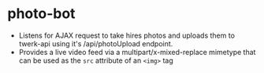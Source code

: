 # photo-bot

- Listens for AJAX request to take hires photos and uploads them to twerk-api using it's /api/photoUpload endpoint.
- Provides a live video feed via a multipart/x-mixed-replace mimetype that can be used as the `src` attribute of an `<img>` tag


